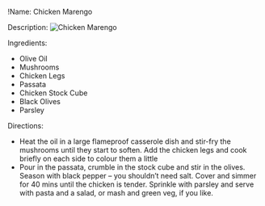 !Name: Chicken Marengo

Description:
![Chicken Marengo](https://www.themealdb.com/images/media/meals/qpxvuq1511798906.jpg "Chicken Marengo")

Ingredients:
- Olive Oil
- Mushrooms
- Chicken Legs
- Passata
- Chicken Stock Cube
- Black Olives
- Parsley

Directions:
- Heat the oil in a large flameproof casserole dish and stir-fry the mushrooms until they start to soften. Add the chicken legs and cook briefly on each side to colour them a little
- Pour in the passata, crumble in the stock cube and stir in the olives. Season with black pepper – you shouldn’t need salt. Cover and simmer for 40 mins until the chicken is tender. Sprinkle with parsley and serve with pasta and a salad, or mash and green veg, if you like.
